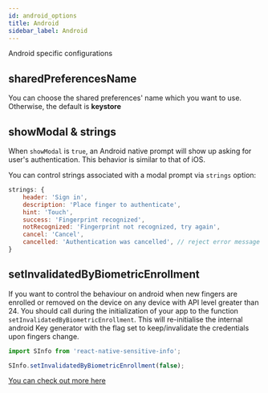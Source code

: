 ```yaml
---
id: android_options
title: Android
sidebar_label: Android
---
```


Android specific configurations

## sharedPreferencesName

You can choose the shared preferences' name which you want to use. Otherwise, the default is **keystore**

## showModal & strings

When `showModal` is `true`, an Android native prompt will show up asking for user's authentication. This behavior is similar to that of iOS.

You can control strings associated with a modal prompt via `strings` option:

```javascript
strings: {
    header: 'Sign in',
    description: 'Place finger to authenticate',
    hint: 'Touch',
    success: 'Fingerprint recognized',
    notRecognized: 'Fingerprint not recognized, try again',
    cancel: 'Cancel',
    cancelled: 'Authentication was cancelled', // reject error message
}
```

## setInvalidatedByBiometricEnrollment

If you want to control the behaviour on android when new fingers are enrolled or removed on the device on any device with API level greater than 24. You should call during the initialization of your app to the function `setInvalidatedByBiometricEnrollment`. This will re-initialise the internal android Key generator with the flag set to keep/invalidate the credentials upon fingers change.

```javascript
import SInfo from 'react-native-sensitive-info';

SInfo.setInvalidatedByBiometricEnrollment(false);
```

[You can check out more here](https://developer.android.com/reference/android/security/keystore/KeyGenParameterSpec.Builder#setInvalidatedByBiometricEnrollment(boolean))